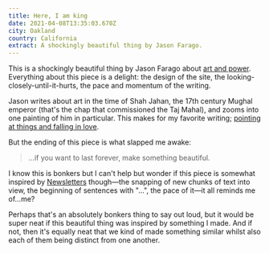 ```yaml
---
title: Here, I am king
date: 2021-04-08T13:35:03.670Z
city: Oakland
country: California
extract: A shockingly beautiful thing by Jason Farago.
---
```

This is a shockingly beautiful thing by Jason Farago about [art and power](https://www.nytimes.com/interactive/2021/04/02/arts/design/shah-jahan-chitarman.html). Everything about this piece is a delight: the design of the site, the looking-closely-until-it-hurts, the pace and momentum of the writing.

Jason writes about art in the time of Shah Jahan, the 17th century Mughal emperor (that's the chap that commissioned the Taj Mahal), and zooms into one painting of him in particular. This makes for my favorite writing; [pointing at things and falling in love](https://buttondown.email/robinrendle/archive/8907d5a1-bc42-4a51-a1fb-19e0af6f40ec). 

But the ending of this piece is what slapped me awake:

> ...if you want to last forever, make something beautiful.

I know this is bonkers but I can't help but wonder if this piece is somewhat inspired by [Newsletters](https://www.robinrendle.com/essays/newsletters) though—the snapping of new chunks of text into view, the beginning of sentences with "...", the pace of it—it all reminds me of...me?

Perhaps that's an absolutely bonkers thing to say out loud, but it would be super neat if this beautiful thing was inspired by something I made. And if not, then it's equally neat that we kind of made something similar whilst also each of them being distinct from one another. 
